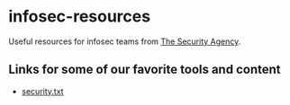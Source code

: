 # infosec-resources
Useful resources for infosec teams from [The Security Agency](https://www.securityagencyusa.com/).

## Links for some of our favorite tools and content
* [security.txt](https://securitytxt.org/)
